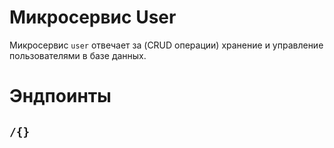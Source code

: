 # Микросервис User
Микросервис ``user`` отвечает за (CRUD операции) хранение и управление пользователями в базе данных.

# Эндпоинты
## ``/{}``
